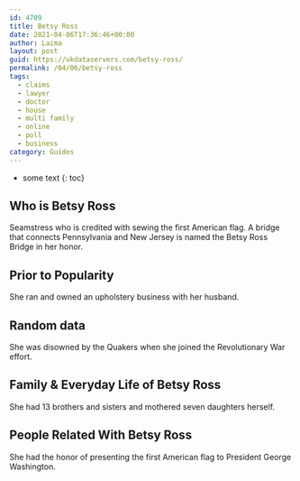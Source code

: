 ```yaml
---
id: 4709
title: Betsy Ross
date: 2021-04-06T17:36:46+00:00
author: Laima
layout: post
guid: https://ukdataservers.com/betsy-ross/
permalink: /04/06/betsy-ross
tags:
  - claims
  - lawyer
  - doctor
  - house
  - multi family
  - online
  - poll
  - business
category: Guides
---
```


* some text
{: toc}


## Who is Betsy Ross
                  
                  
                  
Seamstress who is credited with sewing the first American flag. A bridge that connects Pennsylvania and New Jersey is named the Betsy Ross Bridge in her honor.
                  
              
            
              
            
                
                
                
## Prior to Popularity
                  
                  
                  
She ran and owned an upholstery business with her husband.
                  
              
            
              
            
                
                
                
## Random data
                  
                  
                  
She was disowned by the Quakers when she joined the Revolutionary War effort.
                  
              
            
              
            
                
                
                
## Family & Everyday Life of Betsy Ross
                  
                  
                  
She had 13 brothers and sisters and mothered seven daughters herself.
                  
              
            
              
            
                
                
                
## People Related With Betsy Ross
                  
                  
                  
She had the honor of presenting the first American flag to President George Washington.
                  
              
            
              
            
                
              
            
              
              
            
            
              
            
          
          
          